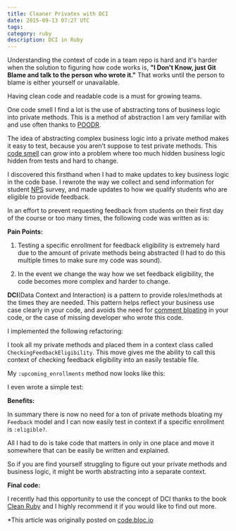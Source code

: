 ```yaml
---
title: Cleaner Privates with DCI
date: 2015-09-13 07:27 UTC
tags:
category: ruby
description: DCI in Ruby
---
```


Understanding the context of code in a team repo is hard and it's harder when the solution to figuring how code works is, **"I Don't Know, just Git Blame and talk to the person who wrote it."** That works until the person to blame is either yourself or unavailable.

Having clean code and readable code is a must for growing teams.

One code smell I find a lot is the use of abstracting tons of business logic into private methods. This is a method of abstraction I am very familiar with and use often thanks to [POODR](https://www.poodr.com/).

The idea of abstracting complex business logic into a private method makes it easy to test, because you aren’t suppose to test private methods. This [code smell](https://en.wikipedia.org/wiki/Code_smell) can grow into a problem where too much hidden business logic hidden from tests and hard to change.

I discovered this firsthand when I had to make updates to key business logic in the code base. I rewrote the way we collect and send information for student [NPS](https://en.wikipedia.org/wiki/Net_Promoter) survey, and made updates to how we qualify students who are eligible to provide feedback. 

In an effort to prevent requesting feedback from students on their first day of the course or too many times, the following code was written as is:

<script src="https://gist.github.com/bdougie/a0ad352f508203e30cc4.js"></script>

**Pain Points:**

1. Testing a specific enrollment for feedback eligibility is extremely hard due to the amount of private methods being abstracted (I had to do this multiple times to make sure my code was sound).

2. In the event we change the way how we set feedback eligibility, the code becomes more complex and harder to change.

**DCI**(Data Context and Interaction) is a pattern to provide roles/methods at the times they are needed. This pattern helps reflect your business use case clearly in your code, and avoids the need for [comment bloating](https://github.com/bbatsov/ruby-style-guide#comments) in your code, or the case of missing developer who wrote this code.

I implemented the following refactoring:

<script src="https://gist.github.com/bdougie/4086c9a53fa534c2d27c.js"></script>

I took all my private methods and placed them in a context class called `CheckingFeedbackEligibility`. This move gives me the ability to call this context of checking feedback eligibility into an easily testable file. 

My `:upcoming_enrollments` method now looks like this:
<script src="https://gist.github.com/bdougie/0a6a0eee2e2266d77215.js"></script>
I even wrote a simple test:

<script src="https://gist.github.com/bdougie/1141581a30ae56000975.js"></script>

**Benefits:**

In summary there is now no need for a ton of private methods bloating my `Feedback` model and I can now easily test in context if a specific enrollment is `:eligible?`.

All I had to do is take code that matters in only in one place and move it somewhere that can be easily be written and explained.

So if you are find yourself struggling to figure out your private methods and business logic, it might be worth abstracting into a separate context. 

**Final code:**

<script src="https://gist.github.com/bdougie/e1691a2da5938c57be8f.js"></script>

I recently had this opportunity to use the concept of DCI thanks to the book [Clean Ruby](https://clean-ruby.com/) and I highly recommend it if you would like to find out more.

*This article was originally posted on [code.bloc.io](https://code.bloc.io/) 